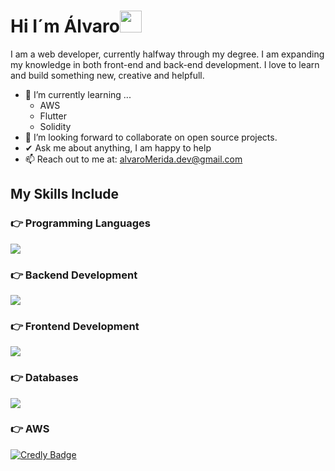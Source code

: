<h1>Hi I´m Álvaro<img src="https://media.giphy.com/media/hvRJCLFzcasrR4ia7z/giphy.gif" width="35"></h1>


I am a web developer, currently halfway through my degree. I am expanding my knowledge in both front-end and back-end development. 
I love to learn and build something new, creative and helpfull.
- 🌱 I’m currently learning ...
  - AWS
  - Flutter
  - Solidity
- 👯 I’m looking forward to collaborate on open source projects.
- ✔ Ask me about anything, I am happy to help<br>
- 📫 Reach out to me at: <a href="alvaroMerida.dev@gmail.com">alvaroMerida.dev@gmail.com</a>

## My Skills Include

### 👉 Programming Languages
<p align="left">
  <a href="https://go-skill-icons.vercel.app/">
    <img
      src="https://go-skill-icons.vercel.app/api/icons?i=java,php,javascript"
    />
  </a>
</p>

### 👉 Backend Development
<p align="left">
  <a href="https://go-skill-icons.vercel.app/">
    <img
      src="https://go-skill-icons.vercel.app/api/icons?i=git,nodejs,express,laravel"
    />
  </a>
</p>

### 👉 Frontend Development
<p align="left">
  <a href="https://go-skill-icons.vercel.app/">
    <img
      src="https://go-skill-icons.vercel.app/api/icons?i=html,typescript,bootstrap,css,webpack"
    />
  </a>
</p>

### 👉 Databases
<p align="left">
  <a href="https://go-skill-icons.vercel.app/">
    <img
      src="https://go-skill-icons.vercel.app/api/icons?i=mysql,sqlserver,oracle"
    />
  </a>
</p>

### 👉 AWS
[![Credly Badge](https://images.credly.com/size/85x85/images/2784d0d8-327c-406f-971e-9f0e15097003/image.png)](https://www.credly.com/badges/8ff1bad5-36c4-467d-b0fe-4834aadd5c76/public_url)

